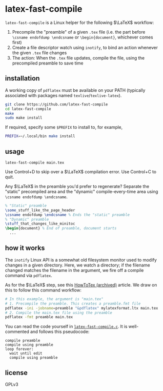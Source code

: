 # latex-fast-compile

`latex-fast-compile` is a Linux helper for the following $\LaTeX$ workflow:

1. Precompile the "preamble" of a given `.tex` file (i.e. the part before `\csname endofdump \endcsname` or `\begin{document}`, whichever comes first)
2. Create a file descriptor watch using `inotify`, to bind an action whenever the given `.tex` file changes
3. The action: When the `.tex` file updates, compile the file, using the precompiled preamble to save time

## installation

A working copy of `pdflatex` must be available on your PATH (typically associated with packages named `texlive`/`texlive-latex`).

```bash
git clone https://github.com/latex-fast-compile
cd latex-fast-compile
make
sudo make install
```

If required, specify some `$PREFIX` to install to, for example,

```bash
PREFIX=~/.local/bin make install
```

## usage

```
latex-fast-compile main.tex
```

Use Control+D to skip over a $\LaTeX$ compilation error. Use Control+C to quit.

Any $\LaTeX$ in the preamble you'd prefer to regenerate? Separate
the "static" precompiled area and the "dynamic" compile-every-time area
using `\csname endofdump \endcsname`.

```latex
% "Static" preamble
\some_stuff_like_the_page_header
\csname endofdump \endcsname % Ends the "static" preamble
% "Dynamic" preamble
\stuff_that_changes_like_minitoc
\begin{document} % End of preamble, document starts
  ...
```

## how it works

The `inotify` Linux API is a somewhat old filesystem monitor
used to modify changes in a given directory. Here, we watch a
directory; if the filename changed matches the filename in the
argument, we fire off a compile command via `pdflatex`.

As for the $\LaTeX$ step, see this
[HowToTex (archived)](https://web.archive.org/web/20120524232434/http://www.howtotex.com/tips-tricks/faster-latex-part-iv-use-a-precompiled-preamble/)
article. We draw on this to follow this command workflow:

```sh
# In this example, the argument is "main.tex"
# 1. Precompile the preamble. This creates a preamble.fmt file
pdflatex -ini -jobname=preamble "&pdflatex" mylatexformat.ltx main.tex
# 2. Compile the main.tex file using the preamble
pdflatex -fmt preamble main.tex
```

You can read the code yourself in [`latex-fast-compile.c`](./latex-fast-compile.c).
It is well-commented and follows this pseudocode:

```
compile preamble
compile using preamble
loop forever:
  wait until edit
  compile using preamble
```

## license

GPLv3
